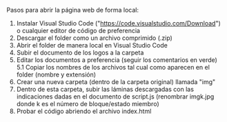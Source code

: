Pasos para abrir la página web de forma local:
1. Instalar Visual Studio Code ("https://code.visualstudio.com/Download") o cualquier editor de código de preferencia
2. Descargar el folder como un archivo comprimido (.zip)
3. Abrir el folder de manera local en Visual Studio Code
4. Subir el documento de los logos a la carpeta
5. Editar los documentos a preferencia (seguir los comentarios en verde)
     5.1 Copiar los nombres de los archivos tal cual como aparecen en el folder (nombre y extensión)
6. Crear una nueva carpeta (dentro de la carpeta original) llamada "img"
7. Dentro de esta carpeta, subir las láminas descargadas con las indicaciones dadas en el documento de script.js (renombrar imgk.jpg donde k es el número de bloque/estado miembro)
8. Probar el código abriendo el archivo index.html
